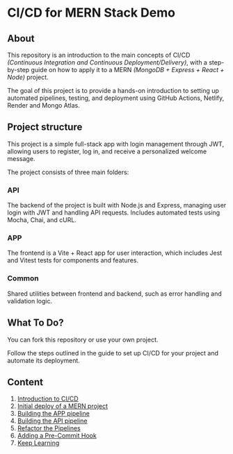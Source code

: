 # CI/CD for MERN Stack Demo

## About

This repository is an introduction to the main concepts of CI/CD *(Continuous Integration and Continuous Deployment/Delivery)*, with a step-by-step guide on how to apply it to a MERN *(MongoDB + Express + React + Node)* project.

The goal of this project is to provide a hands-on introduction to setting up automated pipelines, testing, and deployment using GitHub Actions, Netlify, Render and Mongo Atlas.

## Project structure

This project is a simple full-stack app with login management through JWT, allowing users to register, log in, and receive a personalized welcome message.

The project consists of three main folders:

### API
The backend of the project is built with Node.js and Express, managing user login with JWT and handling API requests. Includes automated tests using Mocha, Chai, and cURL.

### APP
The frontend is a Vite + React app for user interaction, which includes Jest and Vitest tests for components and features.

### Common
Shared utilities between frontend and backend, such as error handling and validation logic.

## What To Do?

You can fork this repository or use your own project.

Follow the steps outlined in the guide to set up CI/CD for your project and automate its deployment.

## Content

1. [Introduction to CI/CD](./docs/introduction-to-ci-cd.md)
2. [Initial deploy of a MERN project](./docs/deploy-mern-project.md)
3. [Building the APP pipeline](./docs/app-pipeline.md)
4. [Building the API pipeline](./docs/api-pipeline.md)
5. [Refactor the Pipelines](./docs/refactor-pipeline.md)
6. [Adding a Pre-Commit Hook](./docs/precommit-hook.md)
7. [Keep Learning](./docs/keep-learning.md)
